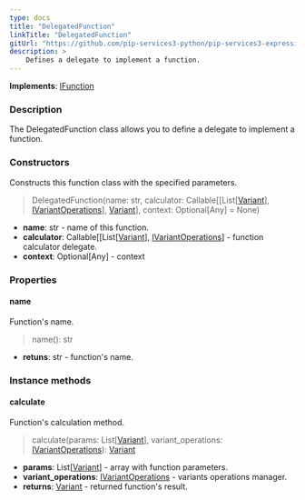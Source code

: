 ```yaml
---
type: docs
title: "DelegatedFunction"
linkTitle: "DelegatedFunction"
gitUrl: "https://github.com/pip-services3-python/pip-services3-expressions-python"
description: > 
    Defines a delegate to implement a function.
---
```


**Implements**: [IFunction](../ifunction)

### Description

The DelegatedFunction class allows you to define a delegate to implement a function.

### Constructors
Constructs this function class with the specified parameters.

> DelegatedFunction(name: str, calculator: Callable[[List[[Variant](../../../variants/variant)], [IVariantOperations](../../../variants/ivariant_operations)], [Variant](../../../variants/variant)], context: Optional[Any] = None)

- **name**: str - name of this function.
- **calculator**: Callable[[List[[Variant](../../../variants/variant)], [IVariantOperations](../../../variants/ivariant_operations)] - function calculator delegate.
- **context**: Optional[Any] - context

### Properties

#### name
Function's name.
> name(): str

- **retuns**: str - function's name.

### Instance methods

#### calculate
Function's calculation method.

> calculate(params: List[[Variant](../../../variants/variant)], variant_operations: [IVariantOperations](../../../variants/ivariant_operations)): [Variant](../../../variants/variant)

- **params**: List[[Variant](../../../variants/variant)]  - array with function parameters.
- **variant_operations**: [IVariantOperations](../../../variants/ivariant_operations) - variants operations manager.
- **returns**: [Variant](../../../variants/variant) - returned function's result.
